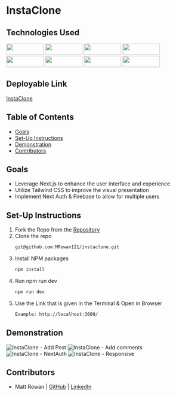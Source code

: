 # InstaClone

## Technologies Used

<div>
  <img src="https://img.shields.io/badge/Next-black?style=for-the-badge&logo=next.js&logoColor=white" width="100" height="30" />
  <img src="https://img.shields.io/badge/javascript-%23323330.svg?style=for-the-badge&logo=javascript&logoColor=%23F7DF1E" width="100" height="30"/>
  <img src="https://img.shields.io/badge/tailwindcss-%2338B2AC.svg?style=for-the-badge&logo=tailwind-css&logoColor=white" width="100" height="30"/>
  <img src="https://img.shields.io/badge/Firebase-039BE5?style=for-the-badge&logo=Firebase&logoColor=white" width="100" height="30"/>
  <br>
  <img src="https://img.shields.io/badge/Visual%20Studio%20Code-0078d7.svg?style=for-the-badge&logo=visual-studio-code&logoColor=white" width="100"  height="30"/>
  <img src="https://img.shields.io/badge/git-%23F05033.svg?style=for-the-badge&logo=git&logoColor=white" width="100" height="30" />
  <img src="https://img.shields.io/badge/github-%23121011.svg?style=for-the-badge&logo=github&logoColor=white" width="100" height="30"/>
  <img src="https://img.shields.io/badge/NPM-%23CB3837.svg?style=for-the-badge&logo=npm&logoColor=white" width="100" height="30" />
</div>

## Deployable Link

[InstaClone](https://instaclone-mrowan121.vercel.app/)

## Table of Contents

- [Goals](#goals)
- [Set-Up Instructions](#set-up-instructions)
- [Demonstration](#demonstration)
- [Contributors](#Contributors)

## Goals

- Leverage Next.js to enhance the user interface and experience
- Utilize Tailwind CSS to improve the visual presentation
- Implement Next Auth & Firebase to allow for multiple users

## Set-Up Instructions

1. Fork the Repo from the [Repository](https://github.com/MRowan121/instaclone)
2. Clone the repo
   ```sh
   git@github.com:MRowan121/instaclone.git
   ```
3. Install NPM packages
   ```sh
   npm install
   ```
4. Run npm run dev
   ```sh
   npm run dev
   ```
5. Use the Link that is given in the Terminal & Open in Browser
   ```sh
   Example: http://localhost:3000/
   ```

## Demonstration

![InstaClone - Add Post](https://github.com/MRowan121/instaclone/assets/110955503/4df3fabb-2314-42af-ae19-de2e965271dc)
![InstaClone - Add comments](https://github.com/MRowan121/instaclone/assets/110955503/73955399-f789-4399-82d2-9dd4300b31d5)
![InstaClone - NextAuth](https://github.com/MRowan121/instaclone/assets/110955503/e4ea9063-f83e-4231-b751-2b82f2fa3b99)
![InstaClone - Responsive](https://github.com/MRowan121/instaclone/assets/110955503/5d142f49-84c5-4924-8857-d796733730cc)

## Contributors

- Matt Rowan | [GitHub](https://github.com/MRowan121) | [LinkedIn](https://www.linkedin.com/in/mrowan121/)
